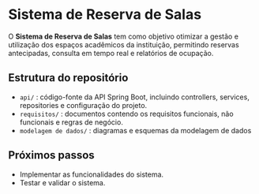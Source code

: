 # Sistema de Reserva de Salas

O **Sistema de Reserva de Salas** tem como objetivo otimizar a gestão e utilização dos espaços acadêmicos da instituição, permitindo reservas antecipadas, consulta em tempo real e relatórios de ocupação.

## Estrutura do repositório

- `api/` : código-fonte da API Spring Boot, incluindo controllers, services, repositories e configuração do projeto.
- `requisitos/` : documentos contendo os requisitos funcionais, não funcionais e regras de negócio.
- `modelagem de dados/` : diagramas e esquemas da modelagem de dados

## Próximos passos

- Implementar as funcionalidades do sistema.
- Testar e validar o sistema.